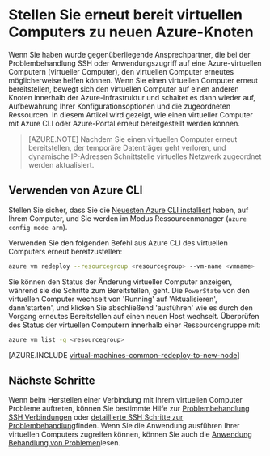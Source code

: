 <properties 
    pageTitle="Erneut Linux virtuellen Computern bereitstellen | Microsoft Azure" 
    description="Beschreibt, wie Linux virtuellen Computern so SSH Verbindungsprobleme erneut bereitstellen." 
    services="virtual-machines-linux" 
    documentationCenter="virtual-machines" 
    authors="iainfoulds" 
    manager="timlt"
    tags="azure-resource-manager,top-support-issue" 
/>
    

<tags 
    ms.service="virtual-machines-linux" 
    ms.devlang="na" 
    ms.topic="support-article" 
    ms.tgt_pltfrm="vm-linux"
    ms.workload="infrastructure" 
    ms.date="09/19/2016" 
    ms.author="iainfou" 
/>

# <a name="redeploy-virtual-machine-to-new-azure-node"></a>Stellen Sie erneut bereit virtuellen Computers zu neuen Azure-Knoten

Wenn Sie haben wurde gegenüberliegende Ansprechpartner, die bei der Problembehandlung SSH oder Anwendungszugriff auf eine Azure-virtuellen Computern (virtueller Computer), den virtuellen Computer erneutes möglicherweise helfen können. Wenn Sie einen virtuellen Computer erneut bereitstellen, bewegt sich den virtuellen Computer auf einen anderen Knoten innerhalb der Azure-Infrastruktur und schaltet es dann wieder auf, Aufbewahrung Ihrer Konfigurationsoptionen und die zugeordneten Ressourcen. In diesem Artikel wird gezeigt, wie einen virtueller Computer mit Azure CLI oder Azure-Portal erneut bereitgestellt werden können.

> [AZURE.NOTE] Nachdem Sie einen virtuellen Computer erneut bereitstellen, der temporäre Datenträger geht verloren, und dynamische IP-Adressen Schnittstelle virtuelles Netzwerk zugeordnet werden aktualisiert. 


## <a name="using-azure-cli"></a>Verwenden von Azure CLI

Stellen Sie sicher, dass Sie die [Neuesten Azure CLI installiert](../xplat-cli-install.md) haben, auf Ihrem Computer, und Sie werden im Modus Ressourcenmanager (`azure config mode arm`).

Verwenden Sie den folgenden Befehl aus Azure CLI des virtuellen Computers erneut bereitzustellen:

```bash
azure vm redeploy --resourcegroup <resourcegroup> --vm-name <vmname> 
```

Sie können den Status der Änderung virtueller Computer anzeigen, während sie die Schritte zum Bereitstellen, geht. Die `PowerState` von den virtuellen Computer wechselt von 'Running' auf 'Aktualisieren', dann'starten', und klicken Sie abschließend 'ausführen' wie es durch den Vorgang erneutes Bereitstellen auf einen neuen Host wechselt. Überprüfen des Status der virtuellen Computern innerhalb einer Ressourcengruppe mit:

```bash
azure vm list -g <resourcegroup>
```


[AZURE.INCLUDE [virtual-machines-common-redeploy-to-new-node](../../includes/virtual-machines-common-redeploy-to-new-node.md)]


## <a name="next-steps"></a>Nächste Schritte
Wenn beim Herstellen einer Verbindung mit Ihrem virtuellen Computer Probleme auftreten, können Sie bestimmte Hilfe zur [Problembehandlung SSH Verbindungen](virtual-machines-linux-troubleshoot-ssh-connection.md) oder [detaillierte SSH Schritte zur Problembehandlung](virtual-machines-linux-detailed-troubleshoot-ssh-connection.md)finden. Wenn Sie die Anwendung ausführen Ihrer virtuellen Computers zugreifen können, können Sie auch die [Anwendung Behandlung von Problemen](virtual-machines-linux-troubleshoot-app-connection.md)lesen.